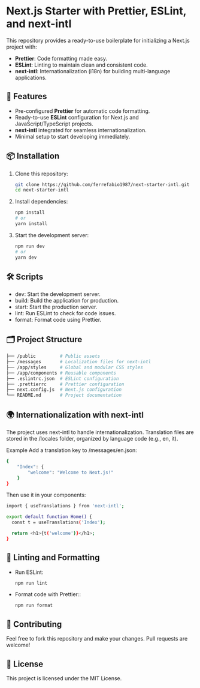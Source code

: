 # Next.js Starter with Prettier, ESLint, and next-intl

This repository provides a ready-to-use boilerplate for initializing a Next.js project with:

- **Prettier**: Code formatting made easy.
- **ESLint**: Linting to maintain clean and consistent code.
- **next-intl**: Internationalization (i18n) for building multi-language applications.

## 🚀 Features

- Pre-configured **Prettier** for automatic code formatting.
- Ready-to-use **ESLint** configuration for Next.js and JavaScript/TypeScript projects.
- **next-intl** integrated for seamless internationalization.
- Minimal setup to start developing immediately.

## 📦 Installation

1. Clone this repository:

    ```bash
    git clone https://github.com/ferrefabio1987/next-starter-intl.git
    cd next-starter-intl
    ```

2. Install dependencies:

    ```bash
    npm install
    # or
    yarn install
    ```

3. Start the development server:

    ```bash
    npm run dev
    # or
    yarn dev
    ```

## 🛠️ Scripts

- dev: Start the development server.
- build: Build the application for production.
- start: Start the production server.
- lint: Run ESLint to check for code issues.
- format: Format code using Prettier.

## 🗂️ Project Structure

```bash
├── /public         # Public assets
├── /messages       # Localization files for next-intl
├── /app/styles     # Global and modular CSS styles
├── /app/components # Reusable components
├── .eslintrc.json  # ESLint configuration
├── .prettierrc     # Prettier configuration
├── next.config.js  # Next.js configuration
└── README.md       # Project documentation
```

## 🌍 Internationalization with next-intl

The project uses next-intl to handle internationalization. Translation files are stored in the /locales folder, organized by language code (e.g., en, it).

Example
Add a translation key to /messages/en.json:

```bash
{
    "Index": {
        "welcome": "Welcome to Next.js!"
    }
}
```

Then use it in your components:

```bash
import { useTranslations } from 'next-intl';

export default function Home() {
  const t = useTranslations('Index');

  return <h1>{t('welcome')}</h1>;
}
```

## 🧹 Linting and Formatting

- Run ESLint:

    ```bash
    npm run lint
    ````

- Format code with Prettier::

    ```bash
    npm run format
    ````

## 🤝 Contributing

Feel free to fork this repository and make your changes. Pull requests are welcome!

## 📄 License

This project is licensed under the MIT License.
